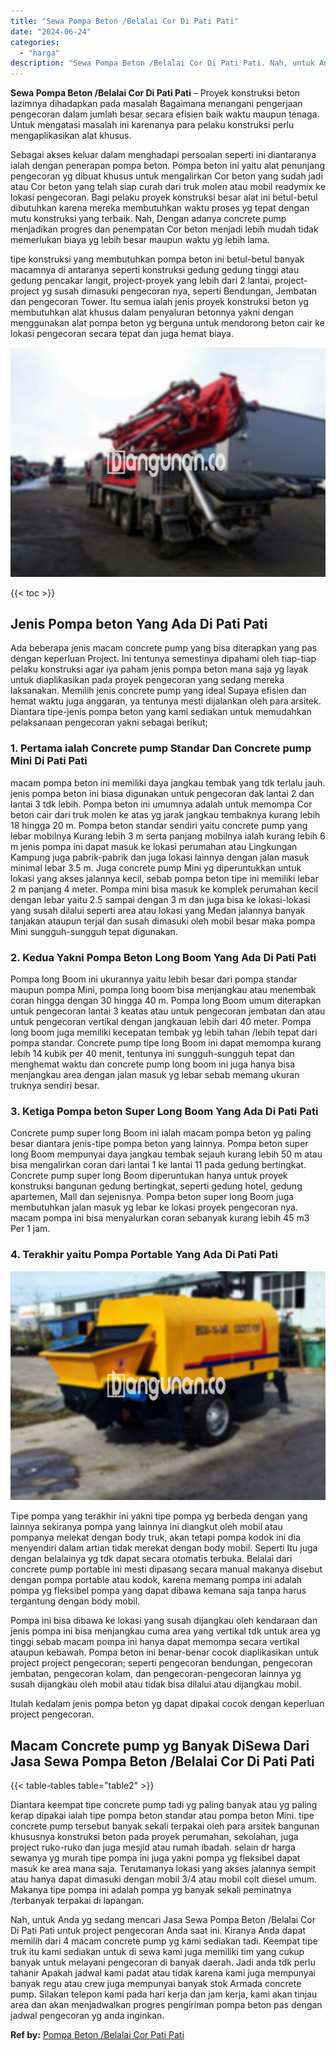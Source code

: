 ```yaml
---
title: "Sewa Pompa Beton /Belalai Cor Di Pati Pati"
date: "2024-06-24"
categories: 
  - "harga"
description: "Sewa Pompa Beton /Belalai Cor Di Pati Pati. Nah, untuk Anda yg sedang mencari Jasa Sewa Pompa Beton /Belalai Cor Di Pati Pati untuk project pengecoran Anda s..."
---
```


**Sewa Pompa Beton /Belalai Cor Di Pati Pati** – Proyek konstruksi beton lazimnya dihadapkan pada masalah Bagaimana menangani pengerjaan pengecoran dalam jumlah besar secara efisien baik waktu maupun tenaga. Untuk mengatasi masalah ini karenanya para pelaku konstruksi perlu mengaplikasikan alat khusus.

Sebagai akses keluar dalam menghadapi persoalan seperti ini diantaranya ialah dengan penerapan pompa beton. Pompa beton ini yaitu alat penunjang pengecoran yg dibuat khusus untuk mengalirkan Cor beton yang sudah jadi atau Cor beton yang telah siap curah dari truk molen atau mobil readymix ke lokasi pengecoran. Bagi pelaku proyek konstruksi besar alat ini betul-betul dibutuhkan karena mereka membutuhkan waktu proses yg tepat dengan mutu konstruksi yang terbaik. Nah, Dengan adanya concrete pump menjadikan progres dan penempatan Cor beton menjadi lebih mudah tidak memerlukan biaya yg lebih besar maupun waktu yg lebih lama.

tipe konstruksi yang membutuhkan pompa beton ini betul-betul banyak macamnya di antaranya seperti konstruksi gedung gedung tinggi atau gedung pencakar langit, project-proyek yang lebih dari 2 lantai, project-project yg susah dimasuki pengecoran nya, seperti Bendungan, Jembatan dan pengecoran Tower. Itu semua ialah jenis proyek konstruksi beton yg membutuhkan alat khusus dalam penyaluran betonnya yakni dengan menggunakan alat pompa beton yg berguna untuk mendorong beton cair ke lokasi pengecoran secara tepat dan juga hemat biaya.

![Sewa Pompa Beton /Belalai Cor Di Pati Pati](/images/sewa-concrete-pump-34.png)

{{< toc >}}

## Jenis Pompa beton Yang Ada Di Pati Pati

Ada beberapa jenis macam concrete pump yang bisa diterapkan yang pas dengan keperluan Project. Ini tentunya semestinya dipahami oleh tiap-tiap pelaku konstruksi agar iya paham jenis pompa beton mana saja yg layak untuk diaplikasikan pada proyek pengecoran yang sedang mereka laksanakan. Memilih jenis concrete pump yang ideal Supaya efisien dan hemat waktu juga anggaran, ya tentunya mesti dijalankan oleh para arsitek. Diantara tipe-jenis pompa beton yang kami sediakan untuk memudahkan pelaksanaan pengecoran yakni sebagai berikut;

### 1\. Pertama ialah Concrete pump Standar Dan Concrete pump Mini Di Pati Pati

macam pompa beton ini memiliki daya jangkau tembak yang tdk terlalu jauh. jenis pompa beton ini biasa digunakan untuk pengecoran dak lantai 2 dan lantai 3 tdk lebih. Pompa beton ini umumnya adalah untuk memompa Cor beton cair dari truk molen ke atas yg jarak jangkau tembaknya kurang lebih 18 hingga 20 m. Pompa beton standar sendiri yaitu concrete pump yang lebar mobilnya Kurang lebih 3 m serta panjang mobilnya ialah kurang lebih 6 m jenis pompa ini dapat masuk ke lokasi perumahan atau Lingkungan Kampung juga pabrik-pabrik dan juga lokasi lainnya dengan jalan masuk minimal lebar 3.5 m. Juga concrete pump Mini yg diperuntukkan untuk lokasi yang akses jalannya kecil, sebab pompa beton tipe ini memiliki lebar 2 m panjang 4 meter. Pompa mini bisa masuk ke komplek perumahan kecil dengan lebar yaitu 2.5 sampai dengan 3 m dan juga bisa ke lokasi-lokasi yang susah dilalui seperti area atau lokasi yang Medan jalannya banyak tanjakan ataupun terjal dan susah dimasuki oleh mobil besar maka pompa Mini sungguh-sungguh tepat digunakan.

### 2\. Kedua Yakni Pompa Beton Long Boom Yang Ada Di Pati Pati

Pompa long Boom ini ukurannya yaitu lebih besar dari pompa standar maupun pompa Mini, pompa long boom bisa menjangkau atau menembak coran hingga dengan 30 hingga 40 m. Pompa long Boom umum diterapkan untuk pengecoran lantai 3 keatas atau untuk pengecoran jembatan dan atau untuk pengecoran vertikal dengan jangkauan lebih dari 40 meter. Pompa long boom juga memiliki kecepatan tembak yg lebih tahan /lebih tepat dari pompa standar. Concrete pump tipe long Boom ini dapat memompa kurang lebih 14 kubik per 40 menit, tentunya ini sungguh-sungguh tepat dan menghemat waktu dan concrete pump long boom ini juga hanya bisa menjangkau area dengan jalan masuk yg lebar sebab memang ukuran truknya sendiri besar.

### 3\. Ketiga Pompa beton Super Long Boom Yang Ada Di Pati Pati

Concrete pump super long Boom ini ialah macam pompa beton yg paling besar diantara jenis-tipe pompa beton yang lainnya. Pompa beton super long Boom mempunyai daya jangkau tembak sejauh kurang lebih 50 m atau bisa mengalirkan coran dari lantai 1 ke lantai 11 pada gedung bertingkat. Concrete pump super long Boom diperuntukan hanya untuk proyek konstruksi bangunan gedung bertingkat, seperti gedung hotel, gedung apartemen, Mall dan sejenisnya. Pompa beton super long Boom juga membutuhkan jalan masuk yg lebar ke lokasi proyek pengecoran nya. macam pompa ini bisa menyalurkan coran sebanyak kurang lebih 45 m3 Per 1 jam.

### 4\. Terakhir yaitu Pompa Portable Yang Ada Di Pati Pati

![Sewa Pompa Beton /Belalai Cor Di Pati Pati](/images/sewa-concrete-pump-13.png)

Tipe pompa yang terakhir ini yakni tipe pompa yg berbeda dengan yang lainnya sekiranya pompa yang lainnya ini diangkut oleh mobil atau pompanya melekat dengan body truk, akan tetapi pompa kodok ini dia menyendiri dalam artian tidak merekat dengan body mobil. Seperti Itu juga dengan belalainya yg tdk dapat secara otomatis terbuka. Belalai dari concrete pump portable ini mesti dipasang secara manual makanya disebut dengan pompa portable atau kodok, karena memang pompa ini adalah pompa yg fleksibel pompa yang dapat dibawa kemana saja tanpa harus tergantung dengan body mobil.

Pompa ini bisa dibawa ke lokasi yang susah dijangkau oleh kendaraan dan jenis pompa ini bisa menjangkau cuma area yang vertikal tdk untuk area yg tinggi sebab macam pompa ini hanya dapat memompa secara vertikal ataupun kebawah. Pompa beton ini benar-benar cocok diaplikasikan untuk project project pengecoran; seperti pengecoran bendungan, pengecoran jembatan, pengecoran kolam, dan pengecoran-pengecoran lainnya yg susah dijangkau oleh mobil atau tidak bisa dilalui atau dijangkau mobil.

Itulah kedalam jenis pompa beton yg dapat dipakai cocok dengan keperluan project pengecoran.

## Macam Concrete pump yg Banyak DiSewa Dari Jasa Sewa Pompa Beton /Belalai Cor Di Pati Pati

{{< table-tables table="table2" >}}

Diantara keempat tipe concrete pump tadi yg paling banyak atau yg paling kerap dipakai ialah tipe pompa beton standar atau pompa beton Mini. tipe concrete pump tersebut banyak sekali terpakai oleh para arsitek bangunan khususnya konstruksi beton pada proyek perumahan, sekolahan, juga project ruko-ruko dan juga mesjid atau rumah ibadah. selain dr harga sewanya yg murah tipe pompa ini juga yakni pompa yg fleksibel dapat masuk ke area mana saja. Terutamanya lokasi yang akses jalannya sempit atau hanya dapat dimasuki dengan mobil 3/4 atau mobil colt diesel umum. Makanya tipe pompa ini adalah pompa yg banyak sekali peminatnya /terbanyak terpakai di lapangan.

Nah, untuk Anda yg sedang mencari Jasa Sewa Pompa Beton /Belalai Cor Di Pati Pati untuk project pengecoran Anda saat ini. Kiranya Anda dapat memilih dari 4 macam concrete pump yg kami sediakan tadi. Keempat tipe truk itu kami sediakan untuk di sewa kami juga memiliki tim yang cukup banyak untuk melayani pengecoran di banyak daerah. Jadi anda tdk perlu tahanir Apakah jadwal kami padat atau tidak karena kami juga mempunyai banyak regu atau crew juga mempunyai banyak stok Armada concrete pump. Silakan telepon kami pada hari kerja dan jam kerja, kami akan tinjau area dan akan menjadwalkan progres pengiriman pompa beton pas dengan jadwal pengecoran yg anda inginkan.

**Ref by:** [Pompa Beton /Belalai Cor Pati Pati](https://id.wikipedia.org/wiki/Pompa)
